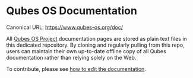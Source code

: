 # Qubes OS Documentation

Canonical URL: https://www.qubes-os.org/doc/

All [Qubes OS Project](https://github.com/QubesOS) documentation pages are
stored as plain text files in this dedicated repository. By cloning and
regularly pulling from this repo, users can maintain their own up-to-date
offline copy of all Qubes documentation rather than relying solely on the Web.

To contribute, please see [how to edit the documentation](https://www.qubes-os.org/doc/how-to-edit-the-documentation/).
